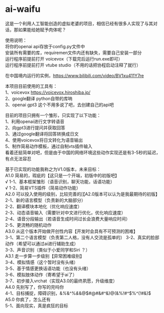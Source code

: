 # ai-waifu
这是一个利用人工智能创造的虚拟老婆的项目，相信已经有很多人实现了与其对话，那如果能给她赋予肉体呢？

使用说明：  
  将你的openai api存放于config.py文件中  
  安装所有需要的库，requiremen文件内还有缺失，需要自己安装一部分  
  运行程序前提前打开 voicevox（下载完后运行run.exe即可）  
  运行程序前提前打开 vtube studio（不用的话把协程启动注释了就行）  

在中国境内运行的实例，https://www.bilibili.com/video/BV1xu411Y7re

本项目目前使用的工具有：  
  1、voicevox    https://voicevox.hiroshiba.jp/  
  2、google翻译  python自带的库呐  
  3、openai gpt3 这个不用多说了吧，去创建自己的api吧  


目前的项目只拥有一个雏形，只实现了以下功能：  
  1、利用openai进行文字转语音  
  2、向gpt3进行提问并获取回答  
  3、通过google翻译将回答转换成日文  
  4、使用voicevox将日文转化为语音输出  
  5、制作简易动作模板，通过自制vts插件输入  
看着还挺简单对吧，但是由于中国的网络环境这些动作实现还是有3-5秒的延迟，有点无法容忍


基于已实现的功能我称之为V1.0版本，未来目标：  
A1.0	简易的，瑕疵的【这只是一个开端，初版中的初版吧】  
√	1-1、基本框架雏形（语音识别，聊天功能，话语功能）  
√	1-2、简易VTS插件（简易动作功能）  
A2.0	可以投入使用的级别，比较完善的[【A2.0版本可以认为是我最期待的初版】  
	2-1、新的语言模型（负责新的大脑部分）  
	2-2、翻译模块本地化（优化响应速度）  
	2-3、动态语音输入（需要针对中文进行优化，优化响应速度）  
	2-4、语音分段输出（若语音生成时间过长会浪费大量响应时间）  
	2-5、更流畅的随机动作  
A3.0	从这个版本开始做开创性内容【开发时会具有不可预测的困难】  
	3-1、第二个语言模型（负责第二人格，没有人交流是孤单的）
	3-2、真实的脸部动作（希望可以通过ai进行辅助生成）  
	3-3、声音识别（类似于小爱同学和Siri ？）  
A3.1	走一步算一步级别【异常困难级别】  
	3-4、模拟情感（这个暂时没有头绪）  
	3-5、基于情感更换话语功能（也没有头绪）  
	3-6、模拟肢体动作（寄希望于ai了）  
	3-7、初步接入vrchat（实现A3.0的最终夙愿，升级维度）  
A4.0	先别写了，你写的完吗你  
	4-1、目标捕捉，障碍识别，&*%*&^%*&*&@$#@#&#^&)@(&%!#^$%^(!#&)$  
A5.0	你疯了，怎么还有  
	5-1、面向现实，真是疯狂的目标  
